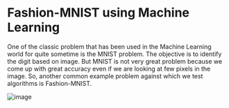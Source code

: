 # Fashion-MNIST using Machine Learning

One of the classic problem that has been used in the Machine Learning world for quite sometime is the MNIST problem. The objective is to identify the digit based on image. But MNIST is not very great problem because we come up with great accuracy even if we are looking at few pixels in the image. So, another common example problem against which we test algorithms is Fashion-MNIST.

![image](https://user-images.githubusercontent.com/47060506/110422477-7680d780-80c5-11eb-9b26-8f146da5010e.png)
